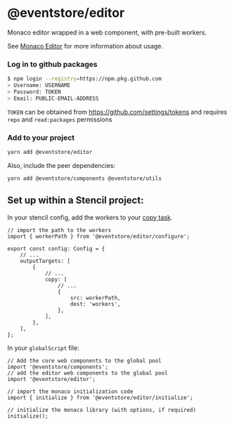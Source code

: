 # @eventstore/editor

Monaco editor wrapped in a web component, with pre-built workers.

See [Monaco Editor](https://microsoft.github.io/monaco-editor/) for more information about usage.

### Log in to github packages

```sh
$ npm login --registry=https://npm.pkg.github.com
> Username: USERNAME
> Password: TOKEN
> Email: PUBLIC-EMAIL-ADDRESS
```

`TOKEN` can be obtained from https://github.com/settings/tokens and requires `repo` and `read:packages` permissions

### Add to your project

```sh
yarn add @eventstore/editor
```

Also, include the peer dependencies:

```sh
yarn add @eventstore/components @eventstore/utils
```

## Set up within a Stencil project:

In your stencil config, add the workers to your [copy task](https://stenciljs.com/docs/copy-tasks#copy-tasks-for-output-targets).

```tsx
// import the path to the workers
import { workerPath } from '@eventstore/editor/configure';

export const config: Config = {
    // ...
    outputTargets: [
        {
            // ...
            copy: [
                // ...
                {
                    src: workerPath,
                    dest: 'workers',
                },
            ],
        },
    ],
};
```

In your `globalScript` file:

```tsx
// Add the core web components to the global pool
import '@eventstore/components';
// add the editor web components to the global pool
import '@eventstore/editor';

// import the monaco initialization code
import { initialize } from '@eventstore/editor/initialize';

// initialize the monaco library (with options, if required)
initialize();
```
